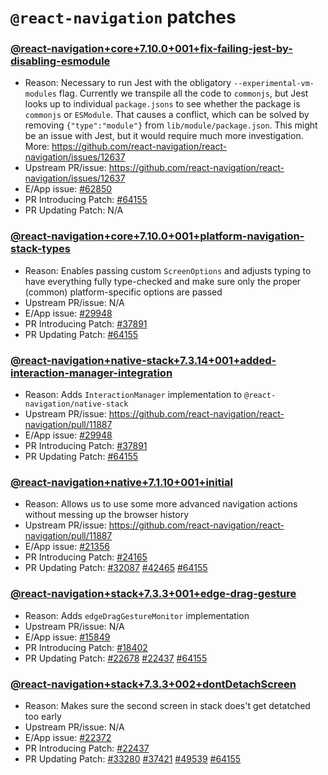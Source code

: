 # `@react-navigation` patches

### [@react-navigation+core+7.10.0+001+fix-failing-jest-by-disabling-esmodule](@react-navigation+core+7.10.0+001+fix-failing-jest-by-disabling-esmodule.patch)

- Reason: Necessary to run Jest with the obligatory `--experimental-vm-modules` flag. Currently we transpile all the code to `commonjs`, but Jest looks up to individual `package.jsons` to see whether the package is `commonjs` or `ESModule`. That causes a conflict, which can be solved by removing `{"type":"module"}` from `lib/module/package.json`. This might be an issue with Jest, but it would require much more investigation. More: https://github.com/react-navigation/react-navigation/issues/12637
- Upstream PR/issue: https://github.com/react-navigation/react-navigation/issues/12637
- E/App issue: [#62850](https://github.com/Expensify/App/issues/62850)
- PR Introducing Patch: [#64155](https://github.com/Expensify/App/pull/64155)
- PR Updating Patch: N/A

### [@react-navigation+core+7.10.0+001+platform-navigation-stack-types](@react-navigation+core+7.10.0+001+platform-navigation-stack-types.patch)

- Reason: Enables passing custom `ScreenOptions` and adjusts typing to have everything fully type-checked and make sure only the proper (common) platform-specific options are passed
- Upstream PR/issue: N/A
- E/App issue: [#29948](https://github.com/Expensify/App/issues/29948)
- PR Introducing Patch: [#37891](https://github.com/Expensify/App/pull/37891)
- PR Updating Patch: [#64155](https://github.com/Expensify/App/pull/64155)

### [@react-navigation+native-stack+7.3.14+001+added-interaction-manager-integration](@react-navigation+native-stack+7.3.14+001+added-interaction-manager-integration.patch)

- Reason: Adds `InteractionManager` implementation to `@react-navigation/native-stack`
- Upstream PR/issue: https://github.com/react-navigation/react-navigation/pull/11887
- E/App issue: [#29948](https://github.com/Expensify/App/issues/29948)
- PR Introducing Patch: [#37891](https://github.com/Expensify/App/pull/37891)
- PR Updating Patch: [#64155](https://github.com/Expensify/App/pull/64155) 

### [@react-navigation+native+7.1.10+001+initial](@react-navigation+native+7.1.10+001+initial.patch)

- Reason: Allows us to use some more advanced navigation actions without messing up the browser history
- Upstream PR/issue: https://github.com/react-navigation/react-navigation/pull/11887
- E/App issue: [#21356](https://github.com/Expensify/App/issues/21356)
- PR Introducing Patch: [#24165](https://github.com/Expensify/App/pull/24165)
- PR Updating Patch: [#32087](https://github.com/Expensify/App/pull/32087) [#42465](https://github.com/Expensify/App/pull/42465) [#64155](https://github.com/Expensify/App/pull/64155)

### [@react-navigation+stack+7.3.3+001+edge-drag-gesture](@react-navigation+stack+7.3.3+001+edge-drag-gesture.patch)

- Reason: Adds `edgeDragGestureMonitor` implementation
- Upstream PR/issue: N/A
- E/App issue: [#15849](https://github.com/Expensify/App/issues/15849)
- PR Introducing Patch: [#18402](https://github.com/Expensify/App/pull/18402)
- PR Updating Patch: [#22678](https://github.com/Expensify/App/pull/22678) [#22437](https://github.com/Expensify/App/pull/22437) [#64155](https://github.com/Expensify/App/pull/64155)

### [@react-navigation+stack+7.3.3+002+dontDetachScreen](@react-navigation+stack+7.3.3+002+dontDetachScreen.patch)
- Reason: Makes sure the second screen in stack does't get detatched too early
- Upstream PR/issue: N/A
- E/App issue: [#22372](https://github.com/Expensify/App/issues/22372)
- PR Introducing Patch: [#22437](https://github.com/Expensify/App/pull/22437)
- PR Updating Patch: [#33280](https://github.com/Expensify/App/pull/33280) [#37421](https://github.com/Expensify/App/pull/37421) [#49539](https://github.com/Expensify/App/pull/49539) [#64155](https://github.com/Expensify/App/pull/64155)
